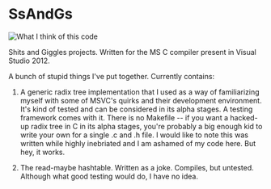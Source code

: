 SsAndGs
=======

![What I think of this code](https://i.imgur.com/x3hLj.jpg)

Shits and Giggles projects.  Written for the MS C compiler present in Visual Studio 2012.

A bunch of stupid things I've put together.  Currently contains:

1.  A generic radix tree implementation that I used as a way of familiarizing myself with some of MSVC's quirks and their development environment.  It's kind of tested and can be considered in its alpha stages.  A testing framework comes with it.  There is no Makefile -- if you want a hacked-up radix tree in C in its alpha stages, you're probably a big enough kid to write your own for a single .c and .h file.  I would like to note this was written while highly inebriated and I am ashamed of my code here.  But hey, it works.

2.  The read-maybe hashtable.  Written as a joke.  Compiles, but untested.  Although what good testing would do, I have no idea.
